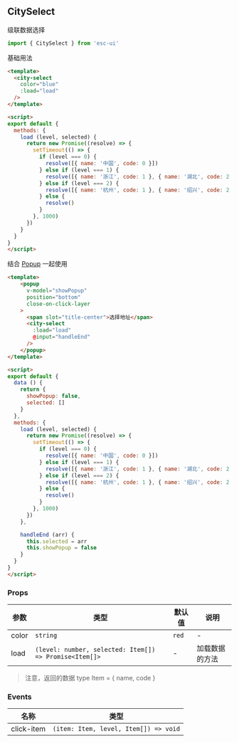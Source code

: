 ## CitySelect

级联数据选择

```js
import { CitySelect } from 'esc-ui'
```

基础用法

```html
<template>
  <city-select
    color="blue"
    :load="load"
  />
</template>

<script>
export default {
  methods: {
    load (level, selected) {
      return new Promise((resolve) => {
        setTimeout(() => {
          if (level === 0) {
            resolve([{ name: '中国', code: 0 }])
          } else if (level === 1) {
            resolve([{ name: '浙江', code: 1 }, { name: '湖北', code: 2 }])
          } else if (level === 2) {
            resolve([{ name: '杭州', code: 1 }, { name: '绍兴', code: 2 }])
          } else {
            resolve()
          }
        }, 1000)
      })
    }
  }
}
</script>
```

结合 [Popup](#/popup) 一起使用

```html
<template>
    <popup
      v-model="showPopup"
      position="bottom"
      close-on-click-layer
    >
      <span slot="title-center">选择地址</span>
      <city-select
        :load="load"
        @input="handleEnd"
      />
    </popup>
</template>

<script>
export default {
  data () {
    return {
      showPopup: false,
      selected: []
    }
  },
  methods: {
    load (level, selected) {
      return new Promise((resolve) => {
        setTimeout(() => {
          if (level === 0) {
            resolve([{ name: '中国', code: 0 }])
          } else if (level === 1) {
            resolve([{ name: '浙江', code: 1 }, { name: '湖北', code: 2 }])
          } else if (level === 2) {
            resolve([{ name: '杭州', code: 1 }, { name: '绍兴', code: 2 }])
          } else {
            resolve()
          }
        }, 1000)
      })
    },

    handleEnd (arr) {
      this.selected = arr
      this.showPopup = false
    }
  }
}
</script>
```

### Props

参数|类型|默认值|说明
----|----|-----|----
color|`string`|`red`| -
load| `(level: number, selected: Item[]) => Promise<Item[]>` | - | 加载数据的方法

> 注意，返回的数据 type Item = { name, code }

### Events

名称|类型
---|---
click-item|`(item: Item, level, Item[]) => void`
